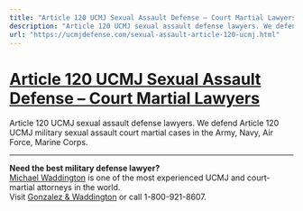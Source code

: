 ```yaml
---
title: "Article 120 UCMJ Sexual Assault Defense – Court Martial Lawyers"
description: "Article 120 UCMJ sexual assault defense lawyers. We defend Article 120 UCMJ military sexual assault court martial cases in the Army, Navy, Air Force, Marine Corps."
url: "https://ucmjdefense.com/sexual-assault-article-120-ucmj.html"
---
```


# [Article 120 UCMJ Sexual Assault Defense – Court Martial Lawyers](https://ucmjdefense.com/sexual-assault-article-120-ucmj.html)

Article 120 UCMJ sexual assault defense lawyers. We defend Article 120 UCMJ military sexual assault court martial cases in the Army, Navy, Air Force, Marine Corps.

---

**Need the best military defense lawyer?**  
[Michael Waddington](https://ucmjdefense.com/attorneys/michael-stewart-waddington-partner.html) is one of the most experienced UCMJ and court-martial attorneys in the world.  
Visit [Gonzalez & Waddington](https://ucmjdefense.com) or call 1-800-921-8607.
